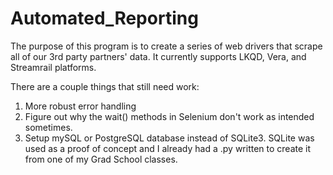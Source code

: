 # Automated_Reporting
The purpose of this program is to create a series of web drivers that scrape all of our 3rd party partners' data. It currently
supports LKQD, Vera, and Streamrail platforms. 

There are a couple things that still need work:
1. More robust error handling
2. Figure out why the wait() methods in Selenium don't work as intended sometimes.
3. Setup mySQL or PostgreSQL database instead of SQLite3. SQLite was used as a proof of concept and I already had a .py written to create it from one of my Grad School classes.
